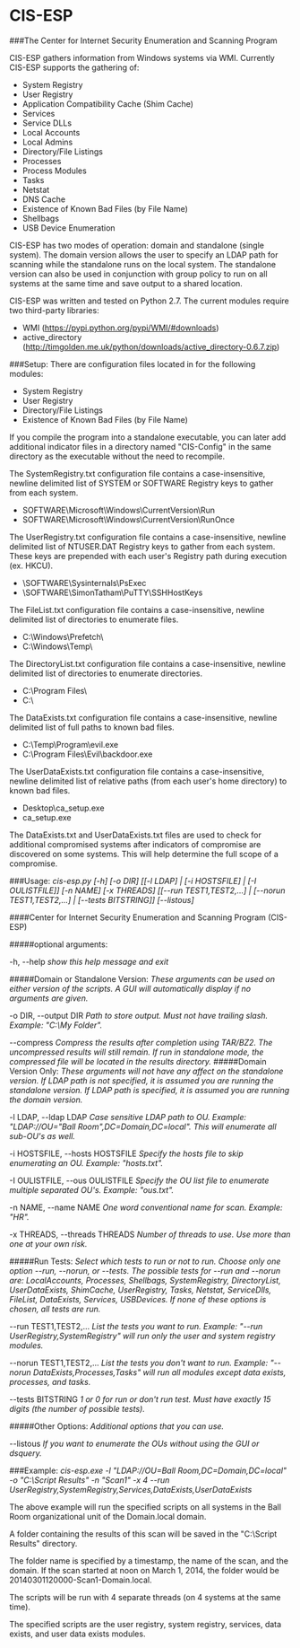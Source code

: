 CIS-ESP
=======

###The Center for Internet Security Enumeration and Scanning Program

CIS-ESP gathers information from Windows systems via WMI. Currently CIS-ESP supports the gathering of:
- System Registry
- User Registry
- Application Compatibility Cache (Shim Cache)
- Services
- Service DLLs
- Local Accounts
- Local Admins
- Directory/File Listings
- Processes
- Process Modules
- Tasks
- Netstat
- DNS Cache
- Existence of Known Bad Files (by File Name)
- Shellbags
- USB Device Enumeration

CIS-ESP has two modes of operation: domain and standalone (single system). The domain version allows the user to specify an LDAP path for scanning while the standalone runs on the local system. The standalone version can also be used in conjunction with group policy to run on all systems at the same time and save output to a shared location.

CIS-ESP was written and tested on Python 2.7. The current modules require two third-party libraries:
- WMI (https://pypi.python.org/pypi/WMI/#downloads)
- active_directory (http://timgolden.me.uk/python/downloads/active_directory-0.6.7.zip)


###Setup:
There are configuration files located in for the following modules:
- System Registry
- User Registry
- Directory/File Listings
- Existence of Known Bad Files (by File Name)

If you compile the program into a standalone executable, you can later add additional indicator files in a directory named "CIS-Config" in the same directory as the executable without the need to recompile.

The SystemRegistry.txt configuration file contains a case-insensitive, newline delimited list of SYSTEM or SOFTWARE Registry keys to gather from each system.
- SOFTWARE\Microsoft\Windows\CurrentVersion\Run
- SOFTWARE\Microsoft\Windows\CurrentVersion\RunOnce

The UserRegistry.txt configuration file contains a case-insensitive, newline delimited list of NTUSER.DAT Registry keys to gather from each system. These keys are prepended with each user's Registry path during execution (ex. HKCU).
- \SOFTWARE\Sysinternals\PsExec
- \SOFTWARE\SimonTatham\PuTTY\SSHHostKeys

The FileList.txt configuration file contains a case-insensitive, newline delimited list of directories to enumerate files.
- C:\Windows\Prefetch\
- C:\Windows\Temp\

The DirectoryList.txt configuration file contains a case-insensitive, newline delimited list of directories to enumerate directories.
- C:\Program Files\
- C:\

The DataExists.txt configuration file contains a case-insensitive, newline delimited list of full paths to known bad files.
- C:\Temp\Program\evil.exe
- C:\Program Files\Evil\backdoor.exe

The UserDataExists.txt configuration file contains a case-insensitive, newline delimited list of relative paths (from each user's home directory) to known bad files.
- Desktop\ca_setup.exe
- ca_setup.exe

The DataExists.txt and UserDataExists.txt files are used to check for additional compromised systems after indicators of compromise are discovered on some systems. This will help determine the full scope of a compromise.


###Usage:
*cis-esp.py [-h] [-o DIR] [[-l LDAP] | [-i HOSTSFILE] | [-I OULISTFILE]] [-n NAME] [-x THREADS] [[--run TEST1,TEST2,...] | [--norun TEST1,TEST2,...] | [--tests BITSTRING]] [--listous]*

####Center for Internet Security Enumeration and Scanning Program (CIS-ESP)

#####optional arguments:

  -h, --help            *show this help message and exit*

#####Domain or Standalone Version:
  *These arguments can be used on either version of the scripts. A GUI will automatically display if no arguments are given.*

  -o DIR, --output DIR  *Path to store output. Must not have trailing slash. Example: "C:\My Folder".*
  
  
  --compress
                        *Compress the results after completion using TAR/BZ2. The uncompressed results will still remain. If run in standalone mode, the compressed file will be located in the results directory.*
#####Domain Version Only:
  *These arguments will not have any affect on the standalone version. If LDAP path is not specified, it is assumed you are running the standalone version. If LDAP path is specified, it is assumed you are running the domain version.*


  -l LDAP, --ldap LDAP  *Case sensitive LDAP path to OU. Example: "LDAP://OU="Ball Room",DC=Domain,DC=local". This will enumerate all sub-OU's as well.*

  -i HOSTSFILE, --hosts HOSTSFILE
                        *Specify the hosts file to skip enumerating an OU. Example: "hosts.txt".*

  -I OULISTFILE, --ous OULISTFILE
                        *Specify the OU list file to enumerate multiple separated OU's. Example: "ous.txt".*

  -n NAME, --name NAME  *One word conventional name for scan. Example: "HR".*

  -x THREADS, --threads THREADS
                        *Number of threads to use. Use more than one at your own risk.*

#####Run Tests:
  *Select which tests to run or not to run. Choose only one option --run, --norun, or --tests. The possible tests for --run and --norun are: LocalAccounts, Processes, Shellbags, SystemRegistry, DirectoryList, UserDataExists, ShimCache, UserRegistry, Tasks, Netstat, ServiceDlls, FileList, DataExists, Services, USBDevices. If none of these options is chosen, all tests are run.*

  --run TEST1,TEST2,...
                        *List the tests you want to run. Example: "--run UserRegistry,SystemRegistry" will run only the user and system registry modules.*

  --norun TEST1,TEST2,...
                        *List the tests you don't want to run. Example: "--norun DataExists,Processes,Tasks" will run all modules except data exists, processes, and tasks.*

  --tests BITSTRING     *1 or 0 for run or don't run test. Must have exactly 15 digits (the number of possible tests).*

#####Other Options:
  *Additional options that you can use.*

  --listous             *If you want to enumerate the OUs without using the GUI or dsquery.*



###Example:
*cis-esp.exe -l "LDAP://OU=Ball Room,DC=Domain,DC=local" -o "C:\Script Results" -n "Scan1" -x 4 --run UserRegistry,SystemRegistry,Services,DataExists,UserDataExists*

The above example will run the specified scripts on all systems in the Ball Room organizational unit of the Domain.local domain.

A folder containing the results of this scan will be saved in the "C:\Script Results" directory.

The folder name is specified by a timestamp, the name of the scan, and the domain. If the scan started at noon on March 1, 2014, the folder would be 20140301120000-Scan1-Domain.local.

The scripts will be run with 4 separate threads (on 4 systems at the same time).

The specified scripts are the user registry, system registry, services, data exists, and user data exists modules.
